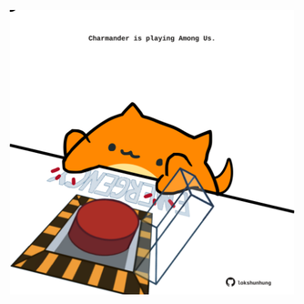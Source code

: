 <!-- built at 09/03/2022, 06:00:53 UTC -->
<p align="center">
  <img width="500" height="500" src="./ReadmeImage.svg">
</p>
